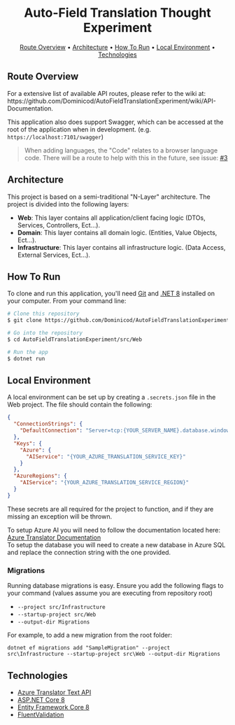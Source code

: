 
<h1 align="center">
  Auto-Field Translation Thought Experiment
  <br>
</h1>

<p align="center">
    <a href="#overview">Route Overview</a> •
    <a href="#architecture">Architecture</a> •
    <a href="#how-to-run">How To Run</a> •
    <a href="#local-env">Local Environment</a> •
    <a href="#technologies">Technologies</a>
</p>

<h2 id="overview">Route Overview</h2>
For a extensive list of available API routes, please refer to the wiki at: https://github.com/Dominicod/AutoFieldTranslationExperiment/wiki/API-Documentation.

This application also does support Swagger, which can be accessed at the root of the application when in development.
(e.g. `https://localhost:7101/swagger`)

> When adding languages, the "Code" relates to a browser language code. There will be a route to help with this in the future, see issue: [#3](https://github.com/Dominicod/AutoFieldTranslationExperiment/issues/3)

<h2 id="architecture">Architecture</h2>

This project is based on a semi-traditional "N-Layer" architecture. The project is divided into the following layers:
- **Web**: This layer contains all application/client facing logic (DTOs, Services, Controllers, Ect...).
- **Domain**: This layer contains all domain logic. (Entities, Value Objects, Ect...).
- **Infrastructure**: This layer contains all infrastructure logic. (Data Access, External Services, Ect...).

<h2 id="how-to-run">How To Run</h2>

To clone and run this application,
you'll need [Git](https://git-scm.com) and [.NET 8](https://dotnet.microsoft.com/en-us/download/dotnet/8.0)
installed on your computer.
From your command line:

```bash
# Clone this repository
$ git clone https://github.com/Dominicod/AutoFieldTranslationExperiment.git

# Go into the repository
$ cd AutoFieldTranslationExperiment/src/Web

# Run the app
$ dotnet run
```

<h2 id="local-env">Local Environment</h2>

A local environment can be set up by creating a `.secrets.json` file in the Web project.
The file should contain the following:

```json
{
  "ConnectionStrings": {
    "DefaultConnection": "Server=tcp:{YOUR_SERVER_NAME}.database.windows.net,1433;Initial Catalog={YOUR_CATALOG};Persist Security Info=False;User ID={YOUR_USER_ID};Password={YOUR_PASSWORD};MultipleActiveResultSets=False;Encrypt=True;TrustServerCertificate=False;Connection Timeout=30;"
  },
  "Keys": {
    "Azure": {
      "AIService": "{YOUR_AZURE_TRANSLATION_SERVICE_KEY}"
    }
  },
  "AzureRegions": {
    "AIService": "{YOUR_AZURE_TRANSLATION_SERVICE_REGION}"
  }
}
```

These secrets are all required for the project to function, and if they are missing an exception will be thrown.

To setup Azure AI you will need to follow the documentation located here: [Azure Translator Documentation](https://learn.microsoft.com/en-us/azure/ai-services/translator/create-translator-resource)
<br/>
To setup the database you will need to create a new database in Azure SQL and replace the connection string with the one provided.

### Migrations

Running database migrations is easy. Ensure you add the following flags to your command (values assume you are executing from repository root)

* `--project src/Infrastructure`
* `--startup-project src/Web`
* `--output-dir Migrations`

For example, to add a new migration from the root folder:

`dotnet ef migrations add "SampleMigration" --project src\Infrastructure --startup-project src\Web --output-dir Migrations`

<h2 id="technologies">Technologies</h2>

* [Azure Translator Text API](https://azure.microsoft.com/en-us/products/ai-services/ai-translator)
* [ASP.NET Core 8](https://docs.microsoft.com/en-us/aspnet/core/introduction-to-aspnet-core)
* [Entity Framework Core 8](https://docs.microsoft.com/en-us/ef/core/)
* [FluentValidation](https://fluentvalidation.net/)
